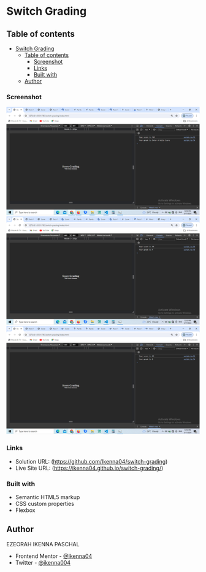 # Switch Grading

## Table of contents

- [Switch Grading](#switch-grading)
  - [Table of contents](#table-of-contents)
    - [Screenshot](#screenshot)
    - [Links](#links)
    - [Built with](#built-with)
  - [Author](#author)

### Screenshot

![](<screen-shots/Screenshot%20(97).png>)
![](<screen-shots/Screenshot%20(98).png>)
![](<screen-shots/Screenshot%20(99).png>)

### Links

- Solution URL: (https://github.com/Ikenna04/switch-grading)
- Live Site URL: (https://ikenna04.github.io/switch-grading/)

### Built with

- Semantic HTML5 markup
- CSS custom properties
- Flexbox

## Author

EZEORAH IKENNA PASCHAL

<!-- - Website - [Add your name here](https://www.your-site.com) -->

- Frontend Mentor - [@Ikenna04](https://www.frontendmentor.io/profile/Ikenna04)
- Twitter - [@ikenna004](https://www.twitter.com/ikenna004)
